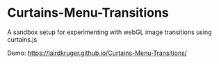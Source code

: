 # Curtains-Menu-Transitions
 A sandbox setup for experimenting with webGL image transitions using curtains.js
 
 Demo:
 https://lairdkruger.github.io/Curtains-Menu-Transitions/
